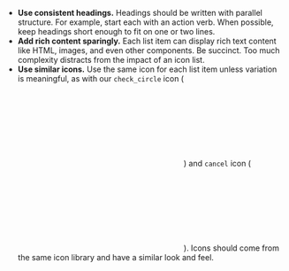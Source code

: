 - **Use consistent headings.** Headings should be written with parallel structure.  For example, start each with an action verb. When possible, keep headings short enough to fit on one or two lines.
- **Add rich content sparingly.** Each list item can display rich text content like HTML, images, and even other components. Be succinct. Too much complexity distracts from the impact of an icon list.
- **Use similar icons.** Use the same icon for each list item unless variation is meaningful, as with our `check_circle` icon (<svg class="usa-icon bottom-neg-2px" aria-hidden="true" focusable="false" role="img"><use href="{{ site.baseurl }}/assets/img/sprite.svg#check_circle"></use></svg>) and `cancel` icon (<svg class="usa-icon bottom-neg-2px" aria-hidden="true" focusable="false" role="img"><use href="{{ site.baseurl }}/assets/img/sprite.svg#cancel"></use></svg>).  Icons should come from the same icon library and have a similar look and feel.


